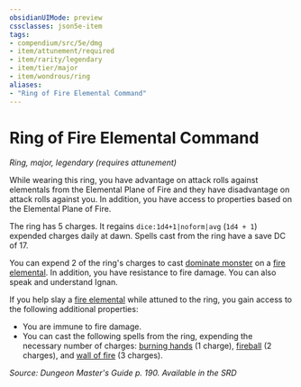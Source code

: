 ```yaml
---
obsidianUIMode: preview
cssclasses: json5e-item
tags:
- compendium/src/5e/dmg
- item/attunement/required
- item/rarity/legendary
- item/tier/major
- item/wondrous/ring
aliases: 
- "Ring of Fire Elemental Command"
---
```

# Ring of Fire Elemental Command
*Ring, major, legendary (requires attunement)*  


While wearing this ring, you have advantage on attack rolls against elementals from the Elemental Plane of Fire and they have disadvantage on attack rolls against you. In addition, you have access to properties based on the Elemental Plane of Fire.

The ring has 5 charges. It regains `dice:1d4+1|noform|avg` (`1d4 + 1`) expended charges daily at dawn. Spells cast from the ring have a save DC of 17.

You can expend 2 of the ring's charges to cast [dominate monster](2-Mechanics/CLI/spells/dominate-monster.md) on a [fire elemental](2-Mechanics/CLI/bestiary/elemental/fire-elemental.md). In addition, you have resistance to fire damage. You can also speak and understand Ignan.

If you help slay a [fire elemental](2-Mechanics/CLI/bestiary/elemental/fire-elemental.md) while attuned to the ring, you gain access to the following additional properties:

- You are immune to fire damage.  
- You can cast the following spells from the ring, expending the necessary number of charges: [burning hands](2-Mechanics/CLI/spells/burning-hands.md) (1 charge), [fireball](2-Mechanics/CLI/spells/fireball.md) (2 charges), and [wall of fire](2-Mechanics/CLI/spells/wall-of-fire.md) (3 charges).  

*Source: Dungeon Master's Guide p. 190. Available in the <span title='Systems Reference Document (5.1)'>SRD</span>*